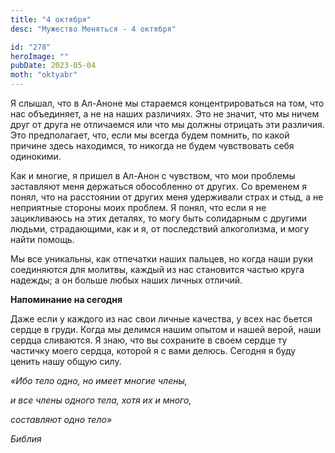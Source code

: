```yaml
---
title: "4 октября"
desc: "Мужество Меняться - 4 октября"

id: "278"
heroImage: ""
pubDate: 2023-05-04
moth: "oktyabr"
---
```


Я слышал, что в Ал-Аноне мы стараемся концентрироваться на том, что нас
объединяет, а не на наших различиях. Это не значит, что мы ничем друг от друга
не отличаемся или что мы должны отрицать эти различия. Это предполагает, что,
если мы всегда будем помнить, по какой причине здесь находимся, то никогда не
будем чувствовать себя одинокими.

Как и многие, я пришел в Ал-Анон с чувством, что мои проблемы заставляют меня
держаться обособленно от других. Со временем я понял, что на расстоянии от
других меня удерживали страх и стыд, а не неприятные стороны моих проблем. Я
понял, что если я не зацикливаюсь на этих деталях, то могу быть солидарным с
другими людьми, страдающими, как и я, от последствий алкоголизма, и могу найти
помощь.

Мы все уникальны, как отпечатки наших пальцев, но когда наши руки соединяются
для молитвы, каждый из нас становится частью круга надежды; а он больше любых
наших личных отличий.

**Напоминание на сегодня**

Даже если у каждого из нас свои личные качества, у всех нас бьется сердце в
груди. Когда мы делимся нашим опытом и нашей верой, наши сердца сливаются. Я
знаю, что вы сохраните в своем сердце ту частичку моего сердца, которой я с
вами делюсь. Сегодня я буду ценить нашу общую силу.

_«Ибо тело одно, но имеет многие члены,_

_и все члены одного тела, хотя их и много,_

_составляют одно тело»_

_Библия_
